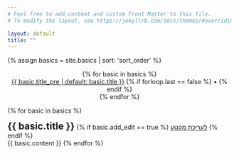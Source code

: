 ```yaml
---
# Feel free to add content and custom Front Matter to this file.
# To modify the layout, see https://jekyllrb.com/docs/themes/#overriding-theme-defaults

layout: default
title: ""
---
```


{% assign basics = site.basics | sort: 'sort_order' %}

<p align="center">
  {% for basic in basics %}
    <span style="display: inline-block;">
      <a href="#{{ basic.slug }}">{{ basic.title_pre | default: basic.title }}</a>
      {% if forloop.last == false %}
      &bull;
      {% endif %}
    </span>
  {% endfor %}
</p>

{% for basic in basics %}
  <div>
  <h2 style="display: inline;" id="{{ basic.slug }}">{{ basic.title }}</h2>
  {% if basic.add_edit == true %}
  <a class="edit_link_gh" href="https://github.com/quo-il/quo-il/edit/master/{{basic.path}}">לעריכת מקטע</a>
  {% endif %}
  </div>
  {{ basic.content }}
{% endfor %}

